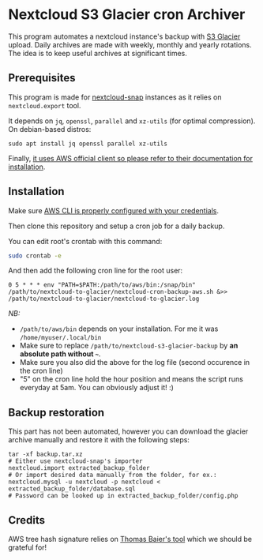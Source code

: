 # Nextcloud S3 Glacier cron Archiver

This program automates a nextcloud instance's backup with [S3 Glacier](https://aws.amazon.com/glacier/) upload. Daily archives are made with weekly, monthly and yearly rotations. The idea is to keep useful archives at significant times.

## Prerequisites

This program is made for [nextcloud-snap](https://github.com/nextcloud/nextcloud-snap) instances as it relies on `nextcloud.export` tool.

It depends on `jq`, `openssl`, `parallel` and `xz-utils` (for optimal compression). On debian-based distros:
```
sudo apt install jq openssl parallel xz-utils
```

Finally, [it uses AWS official client so please refer to their documentation for installation](https://github.com/aws/aws-cli).

## Installation

Make sure [AWS CLI is properly configured with your credentials](https://github.com/aws/aws-cli#getting-started).

Then clone this repository and setup a cron job for a daily backup.

You can edit root's crontab with this command:
```bash
sudo crontab -e
```

And then add the following cron line for the root user:
```
0 5 * * * env "PATH=$PATH:/path/to/aws/bin:/snap/bin" /path/to/nextcloud-to-glacier/nextcloud-cron-backup-aws.sh &>> /path/to/nextcloud-to-glacier/nextcloud-to-glacier.log
```

_NB:_
- `/path/to/aws/bin` depends on your installation. For me it was `/home/myuser/.local/bin`
- Make sure to replace `/path/to/nextcloud-s3-glacier-backup` by **an absolute path without `~`**.
- Make sure you also did the above for the log file (second occurence in the cron line)
- "5" on the cron line hold the hour position and means the script runs everyday at 5am. You can obviously adjust it! :)

## Backup restoration

This part has not been automated, however you can download the glacier archive manually and restore it with the following steps:
```
tar -xf backup.tar.xz
# Either use nextcloud-snap's importer
nextcloud.import extracted_backup_folder
# Or import desired data manually from the folder, for ex.:
nextcloud.mysql -u nextcloud -p nextcloud < extracted_backup_folder/database.sql
# Password can be looked up in extracted_backup_folder/config.php
```

## Credits

AWS tree hash signature relies on [Thomas Baier's tool](https://github.com/numblr/glaciertools) which we should be grateful for!
